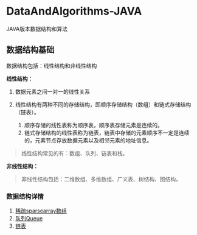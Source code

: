 # DataAndAlgorithms-JAVA
JAVA版本数据结构和算法

## 数据结构基础

数据结构包括：线性结构和非线性结构

**线性结构：**

1. 数据元素之间一对一的线性关系

2. 线性结构有两种不同的存储结构，即顺序存储结构（数组）和链式存储结构（链表）。

   1. 顺序存储的线性表称为顺序表，顺序表存储元素是连续的。
   2. 链式存储结构的线性表称为链表，链表中存储的元素顺序不一定是连续的，元素节点存放数据元素以及相邻元素的地址信息。


> 线性结构常见的有：数组、队列、链表和栈。

**非线性结构：**

> 非线性结构包括：二维数组、多维数组、广义表、树结构、图结构。

### 数据结构详情

1. [稀疏sparsearray数组](./数据结构/稀疏数组.md)
1. [队列Queue](./数据结构/队列.md)
1. [链表](./数据结构/链表.md)

